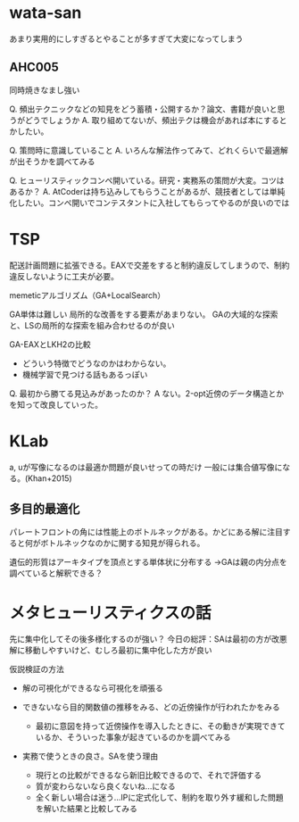 # wata-san
あまり実用的にしすぎるとやることが多すぎて大変になってしまう

## AHC005
同時焼きなまし強い


Q. 頻出テクニックなどの知見をどう蓄積・公開するか？論文、書籍が良いと思うがどうでしょうか
A. 取り組めてないが、頻出テクは機会があれば本にするとかしたい。

Q. 策問時に意識していること
A. いろんな解法作ってみて、どれくらいで最適解が出そうかを調べてみる

Q. ヒューリスティックコンペ開いている。研究・実務系の策問が大変。コツはあるか？
A. AtCoderは持ち込みしてもらうことがあるが、競技者としては単純化したい。コンペ開いでコンテスタントに入社してもらってやるのが良いのでは

# TSP

配送計画問題に拡張できる。EAXで交差をすると制約違反してしまうので、制約違反しないように工夫が必要。

memeticアルゴリズム（GA+LocalSearch）

GA単体は難しい
局所的な改善をする要素があまりない。
GAの大域的な探索と、LSの局所的な探索を組み合わせるのが良い

GA-EAXとLKH2の比較
* どういう特徴でどうなのかはわからない。
* 機械学習で見つける話もあるっぽい

Q. 最初から勝てる見込みがあったのか？
A ない。2-opt近傍のデータ構造とかを知って改良していった。


# KLab
a, uが写像になるのは最適か問題が良いせっての時だけ
一般には集合値写像になる。(Khan+2015)


## 多目的最適化
パレートフロントの角には性能上のボトルネックがある。かどにある解に注目すると何がボトルネックなのかに関する知見が得られる。

遺伝的形質はアーキタイプを頂点とする単体状に分布する
→GAは親の内分点を調べていると解釈できる？

# メタヒューリスティクスの話
先に集中化してその後多様化するのが強い？
今日の総評：SAは最初の方が改悪解に移動しやすいけど、むしろ最初に集中化した方が良い

仮説検証の方法
+ 解の可視化ができるなら可視化を頑張る
+ できないなら目的関数値の推移をみる、どの近傍操作が行われたかをみる
  + 最初に意図を持って近傍操作を導入したときに、その動きが実現できているか、そういった事象が起きているのかを調べてみる


+ 実務で使うときの良さ。SAを使う理由
  + 現行との比較ができるなら新旧比較できるので、それで評価する
  + 質が変わらないなら良くないね...になる
  + 全く新しい場合は迷う...IPに定式化して、制約を取り外す緩和した問題を解いた結果と比較してみる

  